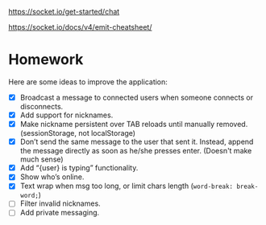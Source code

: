 https://socket.io/get-started/chat

https://socket.io/docs/v4/emit-cheatsheet/

# Homework

Here are some ideas to improve the application:

- [x] Broadcast a message to connected users when someone connects or disconnects.
- [x] Add support for nicknames.
- [x] Make nickname persistent over TAB reloads until manually removed. (sessionStorage, not localStorage)
- [x] Don’t send the same message to the user that sent it. Instead, append the message directly as soon as he/she presses enter. (Doesn't make much sense)
- [x] Add “{user} is typing” functionality.
- [x] Show who’s online.
- [x] Text wrap when msg too long, or limit chars length (`word-break: break-word;`)
- [ ] Filter invalid nicknames.
- [ ] Add private messaging.
